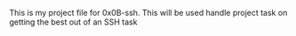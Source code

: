 This is my project file for 0x0B-ssh.
This will be used handle project task on getting the best out of an SSH task 

